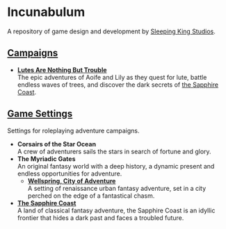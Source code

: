 ---
---

# Incunabulum

A repository of game design and development by [Sleeping King Studios](https://www.sleepingkingstudios.com).

## [Campaigns]({{site.baseurl}}/campaigns)

- **[Lutes Are Nothing But Trouble]({{site.baseurl}}/campaigns/lutes)**<br>
  The epic adventures of Aoife and Lily as they quest for lute, battle endless waves of trees, and discover the dark secrets of [the Sapphire Coast]({{site.baseurl}}/settings/sapphire-coast).

<!-- ## Game Systems -->

<!-- ### Ancients and Arcana -->

## [Game Settings]({{site.baseurl}}/settings)

Settings for roleplaying adventure campaigns.

- **Corsairs of the Star Ocean**<br>
  A crew of adventurers sails the stars in search of fortune and glory.
- **The Myriadic Gates**<br>
  An original fantasy world with a deep history, a dynamic present and endless opportunities for adventure.
  - **[Wellspring, City of Adventure]({{site.baseurl}}/settings/wellspring)**<br>
    A setting of renaissance urban fantasy adventure, set in a city perched on the edge of a fantastical chasm.
- **[The Sapphire Coast]({{site.baseurl}}/settings/sapphire-coast)**<br>
  A land of classical fantasy adventure, the Sapphire Coast is an idyllic frontier that hides a dark past and faces a troubled future.
